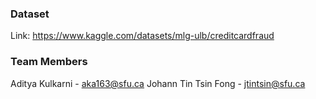 ### Dataset

Link: https://www.kaggle.com/datasets/mlg-ulb/creditcardfraud

### Team Members

Aditya Kulkarni - aka163@sfu.ca
Johann Tin Tsin Fong - jtintsin@sfu.ca

